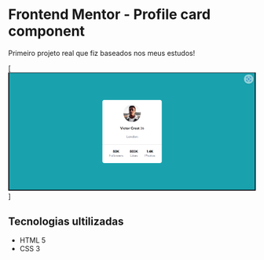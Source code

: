 # Frontend Mentor - Profile card component

Primeiro projeto real que fiz baseados nos meus estudos!

[ <img src="./design/design-desktop.png" alt="imagem do projeto">]

## Tecnologias ultilizadas
- HTML 5
- CSS 3